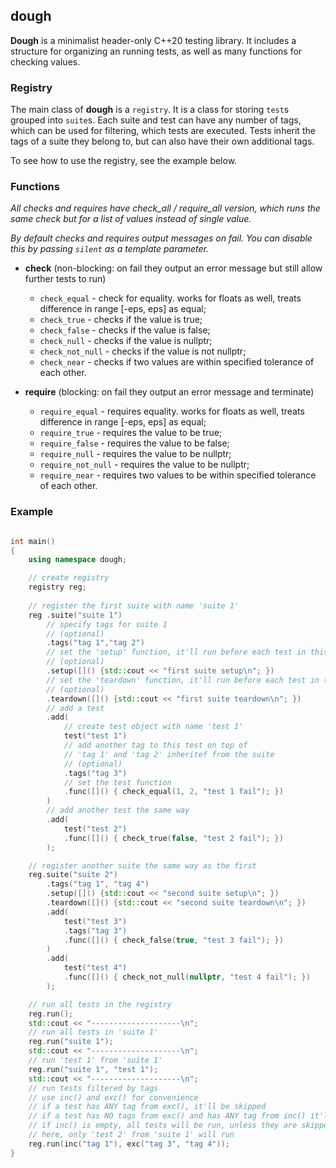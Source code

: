 ## dough

**Dough** is a minimalist header-only C++20 testing library. It includes a structure for organizing an running tests, as well as many functions for checking values.

### Registry

The main class of **dough** is a `registry`. It is a class for storing `test`s grouped into `suite`s. Each suite and test can have any number of tags, which can be used for filtering, which tests are executed. Tests inherit the tags of a suite they belong to, but can also have their own additional tags.

To see how to use the registry, see the example below.

### Functions

*All checks and requires have check_all / require_all version, which runs the same check but for a list of values instead of single value.*

*By default checks and requires output messages on fail. You can disable this by passing `silent` as a template parameter.*

- **check** (non-blocking: on fail they output an error message but still allow further tests to run)
    - `check_equal` - check for equality. works for floats as well, treats difference in range [-eps, eps] as equal;
    - `check_true` - checks if the value is true;
    - `check_false` - checks if the value is false;
    - `check_null` - checks if the value is nullptr;
    - `check_not_null` - checks if the value is not nullptr;
    - `check_near` - checks if two values are within specified tolerance of each other.
    
- **require** (blocking: on fail they output an error message and terminate)
    - `require_equal` - requires equality. works for floats as well, treats difference in range [-eps, eps] as equal;
    - `require_true` - requires the value to be true;
    - `require_false` - requires the value to be false;
    - `require_null` - requires the value to be nullptr;
    - `require_not_null` - requires the value to be nullptr;
    - `require_near` - requires two values to be within specified tolerance of each other.
    
### Example

```cpp

int main()
{
    using namespace dough;

    // create registry
    registry reg;   
    
    // register the first suite with name 'suite 1'
    reg .suite("suite 1") 
        // specify tags for suite 1 
        // (optional)
        .tags("tag 1","tag 2")
        // set the 'setup' function, it'll run before each test in this suite
        // (optional)
        .setup([]() {std::cout << "first suite setup\n"; })
        // set the 'teardown' function, it'll run before each test in this suite
        // (optional)
        .teardown([]() {std::cout << "first suite teardown\n"; })
        // add a test
        .add(
            // create test object with name 'test 1'
            test("test 1")
            // add another tag to this test on top of 
            // 'tag 1' and 'tag 2' inheritef from the suite
            // (optional)
            .tags("tag 3")
            // set the test function
            .func([]() { check_equal(1, 2, "test 1 fail"); })
        )
        // add another test the same way
        .add(
            test("test 2")
            .func([]() { check_true(false, "test 2 fail"); })
        );

    // register another suite the same way as the first
    reg.suite("suite 2")
        .tags("tag 1", "tag 4")
        .setup([]() {std::cout << "second suite setup\n"; })
        .teardown([]() {std::cout << "second suite teardown\n"; })
        .add(
            test("test 3")
            .tags("tag 3")
            .func([]() { check_false(true, "test 3 fail"); })
        )
        .add(
            test("test 4")
            .func([]() { check_not_null(nullptr, "test 4 fail"); })
        );

    // run all tests in the registry
    reg.run();
    std::cout << "--------------------\n";
    // run all tests in 'suite 1'
    reg.run("suite 1");
    std::cout << "--------------------\n";
    // run 'test 1' from 'suite 1'
    reg.run("suite 1", "test 1");
    std::cout << "--------------------\n";
    // run tests filtered by tags
    // use inc() and exc() for convenience
    // if a test has ANY tag from exc(), it'll be skipped
    // if a test has NO tags from exc() and has ANY tag from inc() it'll be run
    // if inc() is empty, all tests will be run, unless they are skipped
    // here, only 'test 2' from 'suite 1' will run
    reg.run(inc("tag 1"), exc("tag 3", "tag 4"));
}

```












